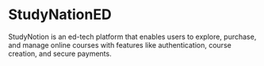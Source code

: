 # StudyNationED
StudyNotion is an ed-tech platform that enables users to explore, purchase, and manage online courses with features like authentication, course creation, and secure payments.
